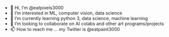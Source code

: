 - 👋 Hi, I’m @eatpixels3000
- 👀 I’m interested in ML, computer vision, data science
- 🌱 I’m currently learning python 3, data science, machine learning
- 💞️ I’m looking to collaborate on AI colabs and other art programs/projects
- 📫 How to reach me ... my Twitter is @eatpaint3000

<!---
eatpixels3000/eatpixels3000 is a ✨ special ✨ repository because its `README.md` (this file) appears on your GitHub profile.
You can click the Preview link to take a look at your changes.
--->

